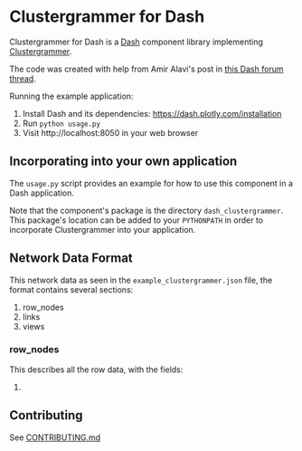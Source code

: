 # Clustergrammer for Dash

Clustergrammer for Dash is a [Dash](https://dash.plotly.com/) component library implementing [Clustergrammer](https://www.nature.com/articles/sdata2017151).

The code was created with help from Amir Alavi's post in [this Dash forum thread](https://community.plotly.com/t/using-external-js-libraries-in-custom-dash-component/11653/11).

Running the example application:
1. Install Dash and its dependencies: https://dash.plotly.com/installation
2. Run `python usage.py`
3. Visit http://localhost:8050 in your web browser

## Incorporating into your own application

The ``usage.py`` script provides an example for how to use this component in a Dash application.

Note that the component's package is the directory ``dash_clustergrammer``. This package's location can be added to your ``PYTHONPATH`` in order to incorporate Clustergrammer into your application.

## Network Data Format

This network data as seen in the ```example_clustergrammer.json``` file, the format contains several sections:

1. row_nodes
1. links
1. views

### row_nodes

This describes all the row data, with the fields:

1. 

## Contributing

See [CONTRIBUTING.md](./CONTRIBUTING.md)


